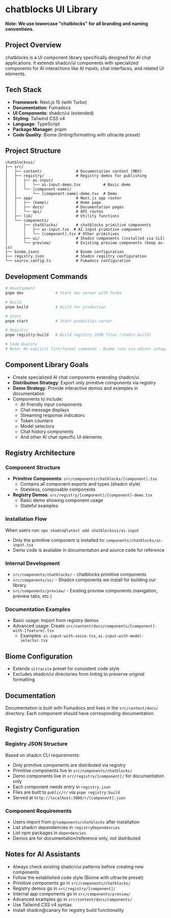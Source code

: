 # chatblocks UI Library

**Note: We use lowercase "chatblocks" for all branding and naming conventions.**

## Project Overview
chatblocks is a UI component library specifically designed for AI chat applications. It extends shadcn/ui components with specialized components for AI interactions like AI inputs, chat interfaces, and related UI elements.

## Tech Stack
- **Framework**: Next.js 15 (with Turbo)
- **Documentation**: Fumadocs
- **UI Components**: shadcn/ui (extended)
- **Styling**: Tailwind CSS v4
- **Language**: TypeScript
- **Package Manager**: pnpm
- **Code Quality**: Biome (linting/formatting with ultracite preset)

## Project Structure
```
chatblocksui/
├── src/
│   ├── content/               # Documentation content (MDX)
│   ├── registry/              # Registry demos for publishing
│   │   ├── ai-input/
│   │   │   └── ai-input-demo.tsx          # Basic demo
│   │   └── [component-name]/
│   │       └── [component-name]-demo.tsx  # Demo
│   ├── app/                   # Next.js app router
│   │   ├── (home)/            # Home page
│   │   ├── docs/              # Documentation pages
│   │   └── api/               # API routes
│   ├── lib/                   # Utility functions
│   └── components/
│       ├── chatblocks/        # chatblocks primitive components
│       │   ├── ai-input.tsx  # AI input primitive component
│       │   └── [component].tsx # Other primitives
│       ├── ui/                # Shadcn components (installed via CLI)
│       └── preview/           # Existing preview components (keep as-is)
├── biome.jsonc                # Biome configuration
├── registry.json              # Shadcn registry configuration
└── source.config.ts           # Fumadocs configuration
```

## Development Commands
```bash
# Development
pnpm dev              # Start dev server with Turbo

# Build
pnpm build            # Build for production

# Start
pnpm start            # Start production server

# Registry
pnpm registry:build   # Build registry JSON files (shadcn build)

# Code Quality
# Note: No explicit lint/format commands - Biome runs via editor integration
```

## Component Library Goals
- Create specialized AI chat components extending shadcn/ui
- **Distribution Strategy**: Export only primitive components via registry
- **Demo Strategy**: Provide interactive demos and examples in documentation
- Components to include:
  - AI-friendly input components
  - Chat message displays
  - Streaming response indicators
  - Token counters
  - Model selectors
  - Chat history components
  - And other AI chat-specific UI elements

## Registry Architecture

### Component Structure
- **Primitive Components**: `src/components/chatblocks/[component].tsx`
  - Contains all component exports and types (shadcn style)
  - Stateless, composable components
- **Registry Demos**: `src/registry/[component]/[component]-demo.tsx`
  - Basic demo showing component usage
  - Stateful examples

### Installation Flow
When users run: `npx shadcn@latest add chatblocksui/ai-input`
- Only the primitive component is installed to: `components/chatblocks/ai-input.tsx`
- Demo code is available in documentation and source code for reference

### Internal Development
- `src/components/chatblocks/` - chatblocks primitive components
- `src/components/ui/` - Shadcn components we install for building our library
- `src/components/preview/` - Existing preview components (navigation, preview tabs, etc.)

### Documentation Examples
- Basic usage: Import from registry demos
- Advanced usage: Create `src/content/docs/components/[component]-with-[feature].tsx`
  - Examples: `ai-input-with-voice.tsx`, `ai-input-with-model-selector.tsx`

## Biome Configuration
- Extends `ultracite` preset for consistent code style
- Excludes shadcn/ui directories from linting to preserve original formatting

## Documentation
Documentation is built with Fumadocs and lives in the `src/content/docs/` directory. Each component should have corresponding documentation.

## Registry Configuration

### Registry JSON Structure
Based on shadcn CLI requirements:
- Only primitive components are distributed via registry
- Primitive components live in `src/components/chatblocks/`
- Demo components live in `src/registry/[component]/` for documentation only
- Each component needs entry in `registry.json`
- Files are built to `public/r/` via `pnpm registry:build`
- Served at `http://localhost:3000/r/[component].json`

### Component Requirements
- Users import from `@/components/chatblocks` after installation
- List shadcn dependencies in `registryDependencies`
- List npm packages in `dependencies`
- Demos are for documentation/reference only, not distributed

## Notes for AI Assistants
- Always check existing shadcn/ui patterns before creating new components
- Follow the established code style (Biome with ultracite preset)
- Primitive components go in `src/components/chatblocks/`
- Registry demos go in `src/registry/[component]/`
- Internal app components go in `src/components/preview/`
- Advanced examples go in `src/content/docs/components/`
- Use Tailwind CSS v4 syntax
- Install shadcn@canary for registry build functionality